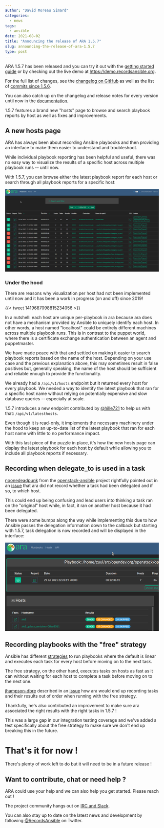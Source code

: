 ```yaml
---
author: "David Moreau Simard"
categories:
  - news
tags:
  - ansible
date: 2021-08-02
title: "Announcing the release of ARA 1.5.7"
slug: announcing-the-release-of-ara-1.5.7
type: post
---
```


ARA 1.5.7 has been released and you can try it out with the [getting started guide](https://ara.readthedocs.io/en/latest/getting-started.html)
or by checking out the live demo at https://demo.recordsansible.org.

For the full list of changes, see the [changelog on GitHub](https://github.com/ansible-community/ara/releases/tag/1.5.7)
as well as the list of [commits since 1.5.6](https://github.com/ansible-community/ara/compare/1.5.6...1.5.7).

You can also catch up on the changelog and release notes for every version until now in the
[documentation](https://ara.readthedocs.io/en/latest/changelog-release-notes.html).

1.5.7 features a brand new "hosts" page to browse and search playbook reports by host as well as fixes and improvements.

## A new hosts page

ARA has always been about recording Ansible playbooks and then providing an interface to make them easier to understand
and troubleshoot.

While individual playbook reporting has been helpful and useful, there was no easy way to visualize the results of a
specific host across multiple playbook runs -- until now.

With 1.5.7, you can browse either the latest playbook report for each host or search through all playbook reports for
a specific host:

![hosts-page](hosts-page.gif)

### Under the hood

There are reasons why visualization per host had not been implemented until now and it has been a work in progress
(on and off) since 2019!

{{< tweet 1419687098815234056 >}}

In a nutshell: each host are unique per-playbook in ara because ara does not have a mechanism provided by Ansible to
uniquely identify each host. In other words, a host named "localhost" could be entirely different machines across
multiple playbook runs.
This is in contrast to the puppet world, where there is a certificate exchange authentication between an agent and puppetmaster.

We have made peace with that and settled on making it easier to search playbook reports based on the name of the host.
Depending on your use case and the previous explanation above, this may sometimes result in false positives but,
generally speaking, the name of the host should be sufficient and reliable enough to provide the functionality.

We already had a ``/api/v1/hosts`` endpoint but it returned every host for every playbook.
We needed a way to identify the latest playbook that ran for a specific host name without relying on potentially
expensive and slow database queries -- especially at scale.

1.5.7 introduces a new endpoint contributed by [@hille721](https://twitter.com/hille721) to help us with that:
``/api/v1/latesthosts``.

Even though it is read-only, it implements the necessary machinery under the hood to keep an up-to-date list of the
latest playbook that ran for each host name with little to no performance impact.

With this last piece of the puzzle in place, it's how the new hosts page can display the latest playbook for each host
by default while allowing you to include all playbook reports if necessary.

## Recording when delegate_to is used in a task

[noonedeadpunk](https://github.com/noonedeadpunk) from the [openstack-ansible](https://github.com/openstack/openstack-ansible)
project rightfully pointed out in an [issue](https://github.com/ansible-community/ara/issues/282) that ara did not
record whether a task had been delegated and if so, to which host.

This could end up being confusing and lead users into thinking a task ran on the "original" host while, in fact, it ran
on another host because it had been delegated.

There were some bumps along the way while implementing this due to how Ansible passes the delegation information down
to the callback but starting with 1.5.7, task delegation is now recorded and will be displayed in the interface:

![delegate-to](delegate_to.gif)

## Recording playbooks with the "free" strategy

Ansible has different [strategies](https://docs.ansible.com/ansible/latest/user_guide/playbooks_strategies.html) to run
playbooks where the default is linear and executes each task for every host before moving on to the next task.

The free strategy, on the other hand, executes tasks on hosts as fast as it can without waiting for each host to complete
a task before moving on to the next one.

[jhampson-dbre](https://github.com/jhampson-dbre) described in an [issue](https://github.com/ansible-community/ara/issues/260)
how ara would end up recording tasks and their results out of order when running with the free strategy.

Thankfully, he's also contributed an improvement to make sure ara associated the right results with the right tasks in 1.5.7 !

This was a large gap in our integration testing coverage and we've added a test specifically about the free strategy to
make sure we don't end up breaking this in the future.

# That's it for now !

There's plenty of work left to do but it will need to be in a future release !

## Want to contribute, chat or need help ?

ARA could use your help and we can also help you get started.
Please reach out !

The project community hangs out on [IRC and Slack](https://ara.recordsansible.org/community/).

You can also stay up to date on the latest news and development by following [@RecordsAnsible](https://twitter.com/RecordsAnsible) on Twitter.

